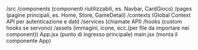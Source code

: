 /src
/components (componenti riutilizzabili, es. Navbar, CardGioco)
/pages (pagine principali, es. Home, Store, GameDetail)
/contexts (Global Context API per autenticazione e dati)
/services (chiamate API)
/hooks (custom hooks se servono)
/assets (immagini, icone, ecc.(per file da importare nei component))
App.jsx (punto di ingresso principale)
main.jsx (monta il componente App)
